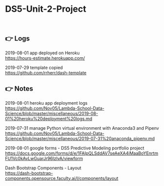 # DS5-Unit-2-Project

<br>

## :point_right: Logs

2019-08-01 app deployed on Heroku   
https://hours-estimate.herokuapp.com/  

2019-07-29 template copied    
https://github.com/rrherr/dash-template  

## :point_right: Notes    

2019-08-01 heroku app deployment logs  
https://github.com/Nov05/Lambda-School-Data-Science/blob/master/miscellaneous/2019-08-01%20heroku%20deployment%20logs.md  

2019-07-31 manage Python virtual environment with Anaconda3 and Pipenv  
https://github.com/Nov05/Lambda-School-Data-Science/blob/master/miscellaneous/2019-07-31%20anaconda_pipenv.md 

2019-08-01 google forms - DS5 Predictive Modeling portfolio project     
https://docs.google.com/forms/d/e/1FAIpQLSddAV7seAeXA4iMaaBoYEnrtmFU1Vc0kAvLwGuarJr96IzlvA/viewform  

Dash Bootstrap Components - Layout  
https://dash-bootstrap-components.opensource.faculty.ai/l/components/layout
